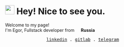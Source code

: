 <h1><img src="https://emojis.slackmojis.com/emojis/images/1531849430/4246/blob-sunglasses.gif?1531849430" width="30"/> Hey! Nice to see you.</h1>

<p>Welcome to my page! </br> I'm Egor, Fullstack developer from <img src="https://upload.wikimedia.org/wikipedia/commons/thumb/f/f3/Flag_of_Russia.svg/250px-Flag_of_Russia.svg.png" width="13"/> <b>Russia</b></p>

<p align="center">
  <samp>
    <a href="https://www.linkedin.com/in/egor-frolov-451521218/">linkedin</a> .
    <a href="https://gitlab.com/ca1r0n">gitlab</a> . 
    <a href="https://t.me/ca1r0n">telegram</a>
  </samp>
</p>
